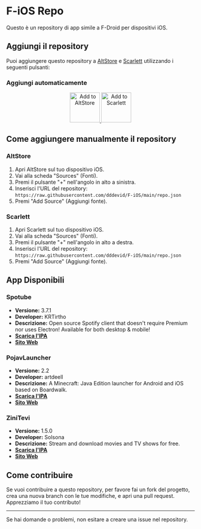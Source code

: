 # F-iOS Repo

Questo è un repository di app simile a F-Droid per dispositivi iOS.

## Aggiungi il repository

Puoi aggiungere questo repository a [AltStore](https://altstore.io) e [Scarlett](https://scarlett-app.com) utilizzando i seguenti pulsanti:

### Aggiungi automaticamente

<p align="center">
    <a href="altstore://source?url=https://raw.githubusercontent.com/dddevid/F-iOS/main/repo.json">
        <img src="https://user-images.githubusercontent.com/31106839/77481996-84646a80-6dfa-11ea-92cf-3b4c2e2f40b3.png" alt="Add to AltStore" height="80">
    </a>
    <a href="scarlett://source?url=https://dddevid.github.io/F-iOS/apps.json">
        <img src="https://scarlett-app.com/assets/images/scarlett-small.png" alt="Add to Scarlett" height="80">
    </a>
</p>

## Come aggiungere manualmente il repository

### AltStore

1. Apri AltStore sul tuo dispositivo iOS.
2. Vai alla scheda "Sources" (Fonti).
3. Premi il pulsante "+" nell'angolo in alto a sinistra.
4. Inserisci l'URL del repository: `https://raw.githubusercontent.com/dddevid/F-iOS/main/repo.json`
5. Premi "Add Source" (Aggiungi fonte).

### Scarlett

1. Apri Scarlett sul tuo dispositivo iOS.
2. Vai alla scheda "Sources" (Fonti).
3. Premi il pulsante "+" nell'angolo in alto a destra.
4. Inserisci l'URL del repository: `https://raw.githubusercontent.com/dddevid/F-iOS/main/repo.json`
5. Premi "Add Source" (Aggiungi fonte).

## App Disponibili

### Spotube

- **Versione:** 3.7.1
- **Developer:** KRTirtho
- **Descrizione:** Open source Spotify client that doesn't require Premium nor uses Electron! Available for both desktop & mobile!
- **[Scarica l'IPA](https://github.com/KRTirtho/Spotube/releases/latest/download/Spotube-iOS.ipa)**
- **[Sito Web](https://spotube.krtirtho.dev)**

### PojavLauncher

- **Versione:** 2.2
- **Developer:** artdeell
- **Descrizione:** A Minecraft: Java Edition launcher for Android and iOS based on Boardwalk.
- **[Scarica l'IPA](https://github.com/PojavLauncherTeam/PojavLauncher_iOS/releases/download/v2.2/net.kdt.pojavlauncher-2.2-ios.ipa)**
- **[Sito Web](https://pojavlauncher.net)**

### ZiniTevi

- **Versione:** 1.5.0
- **Developer:** Solsona
- **Descrizione:** Stream and download movies and TV shows for free.
- **[Scarica l'IPA](https://github.com/swaggyP36000/TrollStore-IPAs/releases/download/02-09-2023/ZiniTeviPlusPlus-1.5.0.ipa)**
- **[Sito Web](https://zinjtevi.github.io)**

## Come contribuire

Se vuoi contribuire a questo repository, per favore fai un fork del progetto, crea una nuova branch con le tue modifiche, e apri una pull request. Apprezziamo il tuo contributo!

---

Se hai domande o problemi, non esitare a creare una issue nel repository.
